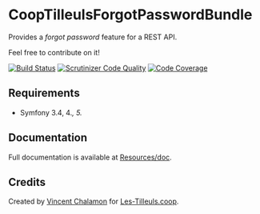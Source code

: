 # CoopTilleulsForgotPasswordBundle

Provides a _forgot password_ feature for a REST API.

Feel free to contribute on it!

[![Build Status](https://travis-ci.org/coopTilleuls/CoopTilleulsForgotPasswordBundle.svg?branch=master)](https://travis-ci.org/coopTilleuls/CoopTilleulsForgotPasswordBundle)
[![Scrutinizer Code Quality](https://scrutinizer-ci.com/g/coopTilleuls/CoopTilleulsForgotPasswordBundle/badges/quality-score.png?b=master)](https://scrutinizer-ci.com/g/coopTilleuls/CoopTilleulsForgotPasswordBundle/?branch=master)
[![Code Coverage](https://scrutinizer-ci.com/g/coopTilleuls/CoopTilleulsForgotPasswordBundle/badges/coverage.png?b=master)](https://scrutinizer-ci.com/g/coopTilleuls/CoopTilleulsForgotPasswordBundle/?branch=master)

## Requirements

- Symfony 3.4, 4.*, 5.*

## Documentation

Full documentation is available at [Resources/doc](Resources/doc/getting_started.md).

## Credits

Created by [Vincent Chalamon](https://github.com/vincentchalamon) for [Les-Tilleuls.coop](https://les-tilleuls.coop/).
